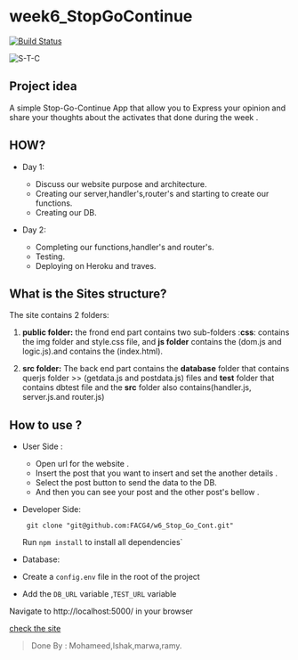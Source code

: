 # week6_StopGoContinue
[![Build Status](https://travis-ci.org/FACG4/Week5-CoinMarket.svg?branch=master)](https://travis-ci.org/FACG4/Week5-CoinMarket)

![S-T-C](https://image.freepik.com/vetores-gratis/desenho-de-semaforo-desenhado-mao_23-2147633184.jpg)

## Project idea
A simple Stop-Go-Continue App that allow you to Express your opinion and share your thoughts about the activates that done during the week  .

## HOW?
* Day 1:

   *  Discuss our website purpose and architecture.
   *  Creating our server,handler's,router's and starting to create our functions.
   *  Creating our DB.

* Day 2:
  * Completing our functions,handler's and router's.
  * Testing.
  * Deploying on Heroku and traves.

## What is the Sites structure?
  The site contains 2 folders:
  1. **public folder:**
  the frond end part contains two sub-folders :**css**: contains the img folder and style.css file, and **js folder** contains the (dom.js and logic.js).and contains the (index.html).

  2. **src folder:** The back end part contains the **database** folder that contains querjs folder >> (getdata.js and postdata.js) files and **test** folder that contains dbtest file and the **src** folder also contains(handler.js, server.js.and router.js)

## How to use ?
 * User Side :

    * Open url for the website .
    * Insert the post that you want to insert and set the another details .
    * Select the post button to send the data to the DB.
    * And then you can see your post and the other post's bellow .


  * Developer Side:

      ` git clone "git@github.com:FACG4/w6_Stop_Go_Cont.git"`

      Run `npm install` to install all dependencies`

  * Database:

   - Create a `config.env` file in the root of the project

   - Add the `DB_URL` variable ,`TEST_URL` variable


  Navigate to http://localhost:5000/ in your browser


[check the site](https://stop-go-cont.herokuapp.com/)

>Done By : Mohameed,Ishak,marwa,ramy.
